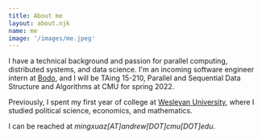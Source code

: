 ```yaml
---
title: About me
layout: about.njk
name: me
image: '/images/me.jpeg'
---
```


I have a technical background and passion for parallel computing, distributed systems, and data science. I'm an incoming
software engineer intern at [Bodo](https://www.bodo.ai), and I will be TAing 15-210,
Parallel and Sequential Data Structure and Algorithms at CMU for spring 2022.

Previously, I spent my first year of college at [Wesleyan University](https://www.wesleyan.edu), where I 
studied political science, economics, and mathematics. 

I can be reached at *mingxuaz[AT]andrew[DOT]cmu[DOT]edu*.